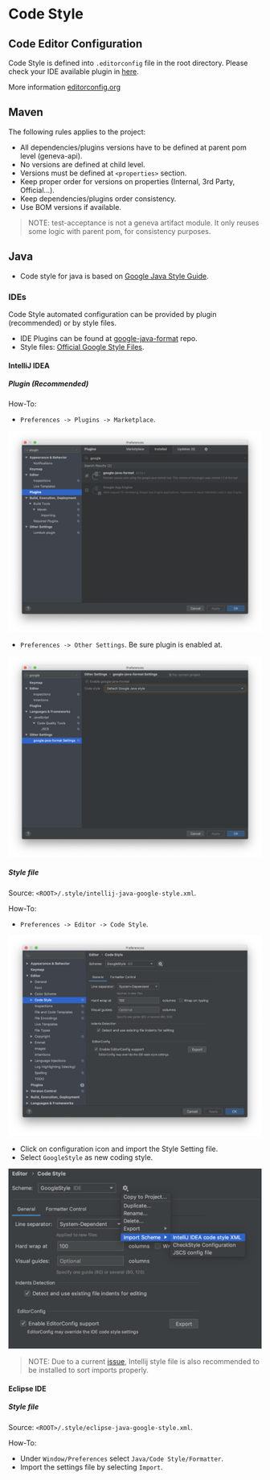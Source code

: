 # Code Style

## Code Editor Configuration

Code Style is defined into `.editorconfig` file in the root directory. Please check your IDE available plugin in [here](https://editorconfig.org/#download).

More information [editorconfig.org](https://editorconfig.org)

## Maven

The following rules applies to the project:

* All dependencies/plugins versions have to be defined at parent pom level (geneva-api).
* No versions are defined at child level.
* Versions must be defined at `<properties>` section.
* Keep proper order for versions on properties (Internal, 3rd Party, Official...).
* Keep dependencies/plugins order consistency. 
* Use BOM versions if available.

> NOTE: test-acceptance is not a geneva artifact module. It only reuses some logic with parent pom, for consistency purposes.

## Java

- Code style for java is based on [Google Java Style Guide](http://yo/google-java).

### IDEs

Code Style automated configuration can be provided by plugin (recommended) or by style files. 

- IDE Plugins can be found at [google-java-format](https://github.com/google/google-java-format) repo.
- Style files: [Official Google Style Files](https://github.com/google/styleguide).

#### IntelliJ IDEA

##### Plugin (_Recommended_)

How-To: 

- `Preferences -> Plugins -> Marketplace`. 

![codestyle-intellij-google-plugin-install](./images/codestyle-intellij-google-plugin-install.png)

- `Preferences -> Other Settings`. Be sure plugin is enabled at.

![codestyle-intellij-google-plugin-enable.png](./images/codestyle-intellij-google-plugin-enable.png)

##### Style file

Source: `<ROOT>/.style/intellij-java-google-style.xml`.

How-To: 

- `Preferences -> Editor -> Code Style`. 

![codestyle-intellij-preferences.png](./images/codestyle-intellij-preferences.png)

- Click on configuration icon and import the Style Setting file. 
- Select `GoogleStyle` as new coding style.

![codestyle-intellij-import](./images/codestyle-intellij-import.png)

> NOTE: Due to a current [issue](https://github.com/google/google-java-format/issues/94), Intellij style file is also recommended to be installed to sort imports properly.

#### Eclipse IDE

##### Style file

Source: `<ROOT>/.style/eclipse-java-google-style.xml`.

How-To: 

- Under `Window/Preferences` select `Java/Code Style/Formatter`. 
- Import the settings file by selecting `Import`.


